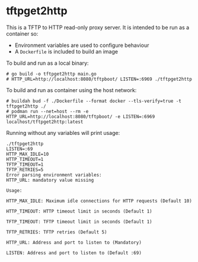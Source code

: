 # tftpget2http

This is a TFTP to HTTP read-only proxy server. It is intended to be run as a container so:

* Environment variables are used to configure behaviour
* A `Dockerfile` is included to build an image

To build and run as a local binary:

```
# go build -o tftpget2http main.go
# HTTP_URL=http://localhost:8080/tftpboot/ LISTEN=:6969 ./tftpget2http
```

To build and run as container using the host network:
```
# buildah bud -f ./Dockerfile --format docker --tls-verify=true -t tftpget2http ./
# podman run --net=host --rm -e HTTP_URL=http://localhost:8080/tftpboot/ -e LISTEN=:6969 localhost/tftpget2http:latest
```

Running without any variables will print usage:
```
./tftpget2http
LISTEN=:69
HTTP_MAX_IDLE=10
HTTP_TIMEOUT=1
TFTP_TIMEOUT=1
TFTP_RETRIES=5
Error parsing environment variables:
HTTP_URL: mandatory value missing

Usage:

HTTP_MAX_IDLE: Maximum idle connections for HTTP requests (Default 10)

HTTP_TIMEOUT: HTTP timeout limit in seconds (Default 1)

TFTP_TIMEOUT: TFTP timeout limit in seconds (Default 1)

TFTP_RETRIES: TFTP retries (Default 5)

HTTP_URL: Address and port to listen to (Mandatory)

LISTEN: Address and port to listen to (Default :69)

```